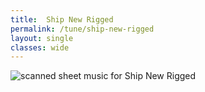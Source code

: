 ```yaml
---
title:  Ship New Rigged
permalink: /tune/ship-new-rigged
layout: single
classes: wide
---
```


<img src="/tune/scan/ship-new-rigged.jpg" alt="scanned sheet music for Ship New Rigged">

